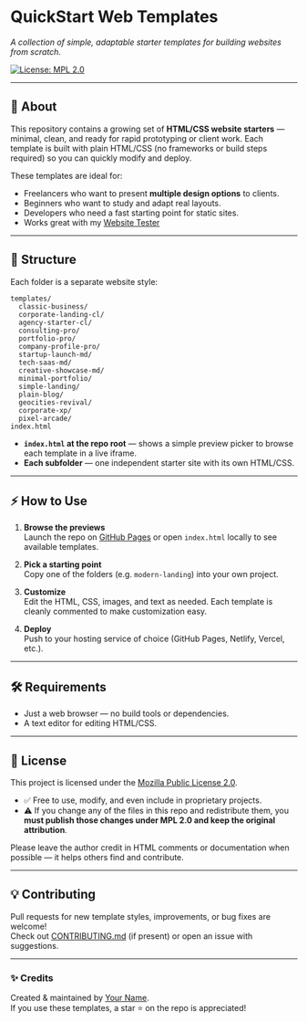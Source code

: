 # QuickStart Web Templates
*A collection of simple, adaptable starter templates for building websites from scratch.*

[![License: MPL 2.0](https://img.shields.io/badge/License-MPL%202.0-brightgreen.svg)](LICENSE)

---

## 🚀 About
This repository contains a growing set of **HTML/CSS website starters** — minimal, clean, and ready for rapid prototyping or client work. Each template is built with plain HTML/CSS (no frameworks or build steps required) so you can quickly modify and deploy.

These templates are ideal for:
- Freelancers who want to present **multiple design options** to clients.
- Beginners who want to study and adapt real layouts.
- Developers who need a fast starting point for static sites.
- Works great with my [Website Tester](https://github.com/Nick73/website-tester)
---

## 📂 Structure

Each folder is a separate website style:

```
templates/
  classic-business/
  corporate-landing-cl/
  agency-starter-cl/
  consulting-pro/
  portfolio-pro/
  company-profile-pro/
  startup-launch-md/
  tech-saas-md/
  creative-showcase-md/
  minimal-portfolio/
  simple-landing/
  plain-blog/
  geocities-revival/
  corporate-xp/
  pixel-arcade/
index.html
```

- **`index.html` at the repo root** — shows a simple preview picker to browse each template in a live iframe.
- **Each subfolder** — one independent starter site with its own HTML/CSS.

---

## ⚡ How to Use

1. **Browse the previews**  
   Launch the repo on [GitHub Pages](https://nick73.github.io/Website-Templates/) or open `index.html` locally to see available templates.

2. **Pick a starting point**  
   Copy one of the folders (e.g. `modern-landing`) into your own project.

3. **Customize**  
   Edit the HTML, CSS, images, and text as needed. Each template is cleanly commented to make customization easy.

4. **Deploy**  
   Push to your hosting service of choice (GitHub Pages, Netlify, Vercel, etc.).

---

## 🛠️ Requirements

- Just a web browser — no build tools or dependencies.
- A text editor for editing HTML/CSS.

---

## 🧾 License

This project is licensed under the [Mozilla Public License 2.0](LICENSE).  
- ✅ Free to use, modify, and even include in proprietary projects.  
- ⚠️ If you change any of the files in this repo and redistribute them, you **must publish those changes under MPL 2.0 and keep the original attribution**.

Please leave the author credit in HTML comments or documentation when possible — it helps others find and contribute.

---

## 💡 Contributing

Pull requests for new template styles, improvements, or bug fixes are welcome!  
Check out [CONTRIBUTING.md](CONTRIBUTING.md) (if present) or open an issue with suggestions.

---

### ✨ Credits
Created & maintained by [Your Name](https://github.com/yourusername).  
If you use these templates, a star ⭐ on the repo is appreciated!

